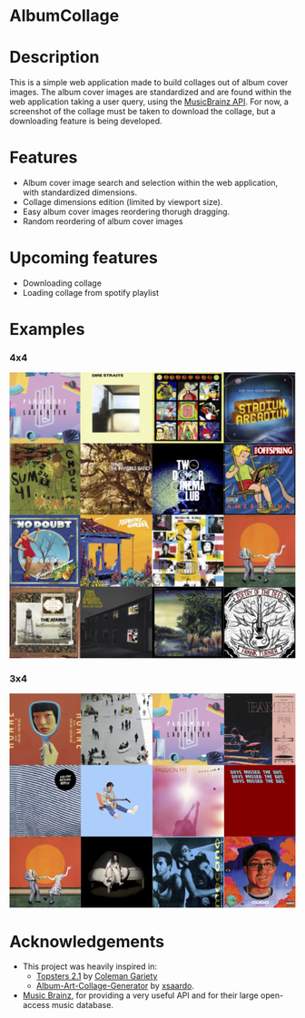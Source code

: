 # AlbumCollage #
# Description #
This is a simple web application made to build collages out of album cover images.
The album cover images are standardized and are found within the web application taking a user query, using the [MusicBrainz API](https://musicbrainz.org/doc/MusicBrainz_API "MusicBrainz API").
For now, a screenshot of the collage must be taken to download the collage, but a downloading feature is being developed.


# Features #
- Album cover image search and selection within the web application, with standardized dimensions.
- Collage dimensions edition (limited by viewport size).
- Easy album cover images reordering thorugh dragging.
- Random reordering of album cover images


# Upcoming features #
- Downloading collage
- Loading collage from spotify playlist


# Examples #
### 4x4 ###

![](https://github.com/ignacio-gn/AlbumCollage/blob/main/static/example1.png)

### 3x4 ###

![](https://github.com/ignacio-gn/AlbumCollage/blob/main/static/example4.png)


# Acknowledgements #
- This project was heavily inspired in:
  - [Topsters 2.1](https://www.neverendingchartrendering.org/) by [Coleman Gariety](https://hegelsbagels.net/about/ "Coleman Gariety's webblog")
  - [Album-Art-Collage-Generator](https://github.com/xsaardo/Album-Art-Collage-Creator) by [xsaardo](https://github.com/xsaardo "xsaardo's github page").
- [Music Brainz](https://musicbrainz.org/ "Music Brainz"), for providing a very useful API and for their large open-access music database.
